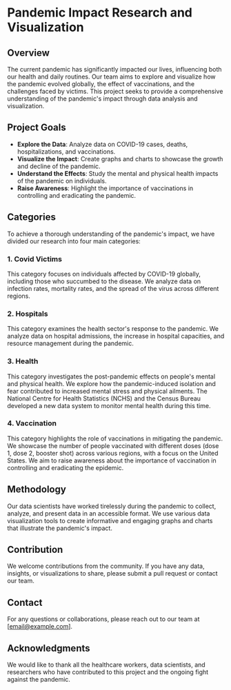 # Pandemic Impact Research and Visualization

## Overview
The current pandemic has significantly impacted our lives, influencing both our health and daily routines. Our team aims to explore and visualize how the pandemic evolved globally, the effect of vaccinations, and the challenges faced by victims. This project seeks to provide a comprehensive understanding of the pandemic's impact through data analysis and visualization.

## Project Goals
- **Explore the Data**: Analyze data on COVID-19 cases, deaths, hospitalizations, and vaccinations.
- **Visualize the Impact**: Create graphs and charts to showcase the growth and decline of the pandemic.
- **Understand the Effects**: Study the mental and physical health impacts of the pandemic on individuals.
- **Raise Awareness**: Highlight the importance of vaccinations in controlling and eradicating the pandemic.

## Categories
To achieve a thorough understanding of the pandemic's impact, we have divided our research into four main categories:

### 1. Covid Victims
This category focuses on individuals affected by COVID-19 globally, including those who succumbed to the disease. We analyze data on infection rates, mortality rates, and the spread of the virus across different regions.

### 2. Hospitals
This category examines the health sector's response to the pandemic. We analyze data on hospital admissions, the increase in hospital capacities, and resource management during the pandemic.

### 3. Health
This category investigates the post-pandemic effects on people's mental and physical health. We explore how the pandemic-induced isolation and fear contributed to increased mental stress and physical ailments. The National Centre for Health Statistics (NCHS) and the Census Bureau developed a new data system to monitor mental health during this time.

### 4. Vaccination
This category highlights the role of vaccinations in mitigating the pandemic. We showcase the number of people vaccinated with different doses (dose 1, dose 2, booster shot) across various regions, with a focus on the United States. We aim to raise awareness about the importance of vaccination in controlling and eradicating the epidemic.

## Methodology
Our data scientists have worked tirelessly during the pandemic to collect, analyze, and present data in an accessible format. We use various data visualization tools to create informative and engaging graphs and charts that illustrate the pandemic's impact.

## Contribution
We welcome contributions from the community. If you have any data, insights, or visualizations to share, please submit a pull request or contact our team.

## Contact
For any questions or collaborations, please reach out to our team at [email@example.com].

## Acknowledgments
We would like to thank all the healthcare workers, data scientists, and researchers who have contributed to this project and the ongoing fight against the pandemic.
